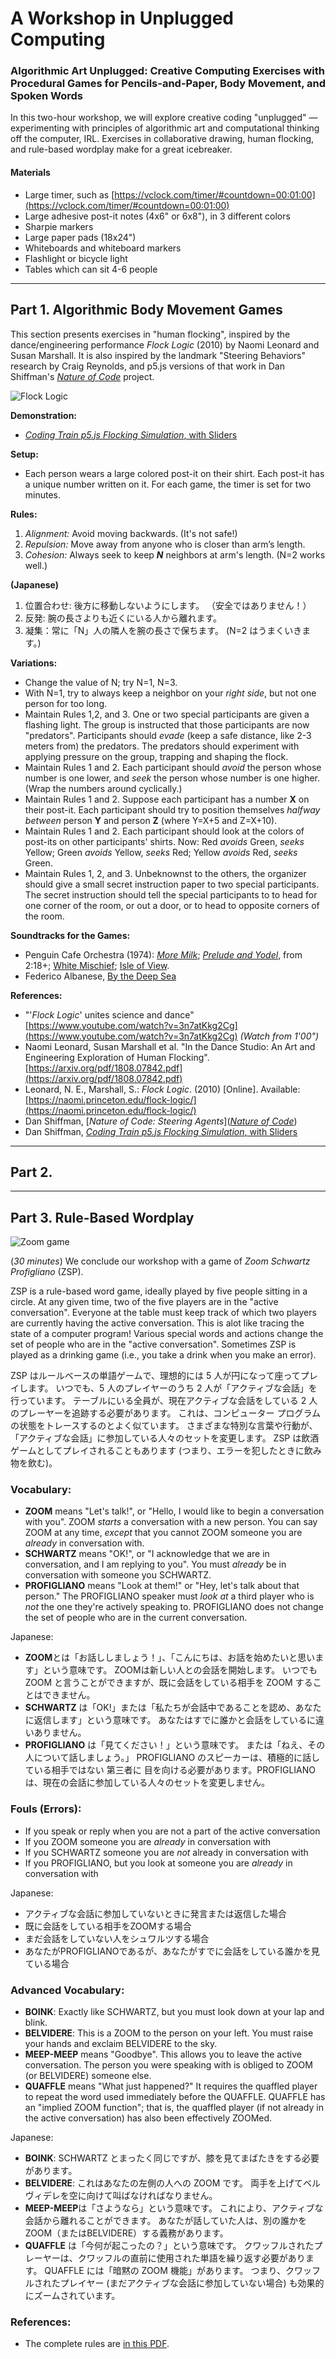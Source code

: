 # A Workshop in Unplugged Computing

### Algorithmic Art Unplugged: Creative Computing Exercises with Procedural Games for Pencils-and-Paper, Body Movement, and Spoken Words

In this two-hour workshop, we will explore creative coding "unplugged" — experimenting with principles of algorithmic art and computational thinking off the computer, IRL. Exercises in collaborative drawing, human flocking, and rule-based wordplay make for a great icebreaker. 

#### Materials

* Large timer, such as [https://vclock.com/timer/#countdown=00:01:00](https://vclock.com/timer/#countdown=00:01:00)
* Large adhesive post-it notes (4x6" or 6x8"), in 3 different colors
* Sharpie markers
* Large paper pads (18x24")
* Whiteboards and whiteboard markers
* Flashlight or bicycle light
* Tables which can sit 4-6 people


---

## Part 1. Algorithmic Body Movement Games


This section presents exercises in "human flocking", inspired by the dance/engineering performance *Flock Logic* (2010) by Naomi Leonard and Susan Marshall. It is also inspired by the landmark "Steering Behaviors" research by Craig Reynolds, and p5.js versions of that work in Dan Shiffman's [*Nature of Code*](https://thecodingtrain.com/tracks/the-nature-of-code-2/noc/5-autonomous-agents/1-steering-agents) project. 

![Flock Logic](images/flock-logic.jpg)

**Demonstration:**

* [*Coding Train p5.js Flocking Simulation*, with Sliders](https://editor.p5js.org/codingtrain/sketches/ry4XZ8OkN)

**Setup:** 

* Each person wears a large colored post-it on their shirt. Each post-it has a unique number written on it. For each game, the timer is set for two minutes. 

**Rules:**

1. *Alignment:* Avoid moving backwards. (It's not safe!)
2. *Repulsion:* Move away from anyone who is closer than arm’s length.
3. *Cohesion:* Always seek to keep ***N*** neighbors at arm's length. (N=2 works well.)

**(Japanese)**

1. 位置合わせ: 後方に移動しないようにします。 （安全ではありません！）
2. 反発: 腕の長さよりも近くにいる人から離れます。
3. 凝集：常に「N」人の隣人を腕の長さで保ちます。 (N=2 はうまくいきます。)

**Variations:**

* Change the value of N; try N=1, N=3.
* With N=1, try to always keep a neighbor on your *right side*, but not one person for too long.
* Maintain Rules 1,2, and 3. One or two special participants are given a flashing light. The group is instructed that those participants are now "predators". Participants should *evade* (keep a safe distance, like 2-3 meters from) the predators. The predators should experiment with applying pressure on the group, trapping and shaping the flock.
* Maintain Rules 1 and 2. Each participant should *avoid* the person whose number is one lower, and *seek* the person whose number is one higher. (Wrap the numbers around cyclically.)
* Maintain Rules 1 and 2. Suppose each participant has a number **X** on their post-it. Each participant should try to position themselves *halfway between* person **Y** and person **Z** (where Y=X+5 and Z=X+10).
* Maintain Rules 1 and 2. Each participant should look at the colors of post-its on other participants' shirts. Now: Red *avoids* Green, *seeks* Yellow; Green *avoids* Yellow, *seeks* Red; Yellow *avoids* Red, *seeks* Green.
* Maintain Rules 1, 2, and 3. Unbeknownst to the others, the organizer should give a small secret instruction paper to two special participants. The secret instruction should tell the special participants to to head for one corner of the room, or out a door, or to head to opposite corners of the room.

**Soundtracks for the Games:**

* Penguin Cafe Orchestra (1974): [*More Milk*](https://www.youtube.com/watch?v=ucYJMT65iSQ); [*Prelude and Yodel*](https://www.youtube.com/watch?v=vX_VktuqQOU), from 2:18+; [White Mischief](https://www.youtube.com/watch?v=rWVuJOjej9Q); [Isle of View](https://www.youtube.com/watch?v=RDqDFZHBbVA).
* Federico Albanese, [By the Deep Sea](https://www.youtube.com/watch?v=E0tiGN4pVXs)

**References:** 

* "'*Flock Logic*' unites science and dance" [https://www.youtube.com/watch?v=3n7atKkg2Cg](https://www.youtube.com/watch?v=3n7atKkg2Cg) *(Watch from 1'00")*
* Naomi Leonard, Susan Marshall et al. "In the Dance Studio: An Art and Engineering Exploration of Human Flocking". [https://arxiv.org/pdf/1808.07842.pdf](https://arxiv.org/pdf/1808.07842.pdf)
* Leonard, N. E., Marshall, S.: *Flock Logic*. (2010) [Online]. Available:
[https://naomi.princeton.edu/flock-logic/](https://naomi.princeton.edu/flock-logic/)
* Dan Shiffman, [*Nature of Code: Steering Agents*]([*Nature of Code*](https://thecodingtrain.com/tracks/the-nature-of-code-2/noc/5-autonomous-agents/1-steering-agents))
* Dan Shiffman, [*Coding Train p5.js Flocking Simulation*, with Sliders](https://editor.p5js.org/codingtrain/sketches/ry4XZ8OkN)



---

## Part 2. 


--- 

## Part 3. Rule-Based Wordplay

![Zoom game](images/zoom_schwartz.jpg)

(*30 minutes*) We conclude our workshop with a game of *Zoom Schwartz Profigliano* (ZSP). 

ZSP is a rule-based word game, ideally played by five people sitting in a circle. At any given time, two of the five players are in the "active conversation". Everyone at the table must keep track of which two players are currently having the active conversation. This is alot like tracing the state of a computer program! Various special words and actions change the set of people who are in the "active conversation". Sometimes ZSP is played as a drinking game (i.e., you take a drink when you make an error). 

ZSP はルールベースの単語ゲームで、理想的には 5 人が円になって座ってプレイします。 いつでも、5 人のプレイヤーのうち 2 人が「アクティブな会話」を行っています。 テーブルにいる全員が、現在アクティブな会話をしている 2 人のプレーヤーを追跡する必要があります。 これは、コンピューター プログラムの状態をトレースするのとよく似ています。 さまざまな特別な言葉や行動が、「アクティブな会話」に参加している人々のセットを変更します。 ZSP は飲酒ゲームとしてプレイされることもあります (つまり、エラーを犯したときに飲み物を飲む)。

### Vocabulary:

* **ZOOM** means "Let's talk!", or "Hello, I would like to begin a conversation with you". ZOOM *starts* a conversation with a new person. You can say ZOOM at any time, *except* that you cannot ZOOM someone you are *already* in conversation with.
* **SCHWARTZ** means "OK!", or "I acknowledge that we are in conversation, and I am replying to you". You must *already* be in conversation with someone you SCHWARTZ.
* **PROFIGLIANO** means "Look at them!" or "Hey, let's talk about that person." The PROFIGLIANO speaker must *look at* a third player who is *not* the one they're actively speaking to. PROFIGLIANO does not change the set of people who are in the current conversation.

Japanese:

* **ZOOM**とは「お話ししましょう！」、「こんにちは、お話を始めたいと思います」という意味です。 ZOOMは新しい人との会話を開始します。 いつでも ZOOM と言うことができますが、既に会話をしている相手を ZOOM することはできません。
* **SCHWARTZ** は「OK!」または「私たちが会話中であることを認め、あなたに返信します」という意味です。 あなたはすでに誰かと会話をしているに違いありません。
* **PROFIGLIANO** は「見てください！」という意味です。 または「ねえ、その人について話しましょう。」 PROFIGLIANO のスピーカーは、積極的に話している相手ではない 第三者に 目を向ける必要があります。PROFIGLIANO は、現在の会話に参加している人々のセットを変更しません。

### Fouls (Errors):

* If you speak or reply when you are not a part of the active conversation
* If you ZOOM someone you are *already* in conversation with
* If you SCHWARTZ someone you are *not* already in conversation with
* If you PROFIGLIANO, but you look at someone you are *already* in conversation with 

Japanese:

* アクティブな会話に参加していないときに発言または返信した場合
* 既に会話をしている相手をZOOMする場合
* まだ会話をしていない人をシュワルツする場合
* あなたがPROFIGLIANOであるが、あなたがすでに会話をしている誰かを見ている場合

### Advanced Vocabulary:

* **BOINK**: Exactly like SCHWARTZ, but you must look down at your lap and blink.
* **BELVIDERE**: This is a ZOOM to the person on your left. You must raise your hands and exclaim BELVIDERE to the sky.
* **MEEP-MEEP** means "Goodbye". This allows you to leave the active conversation. The person you were speaking with is obliged to ZOOM (or BELVIDERE) someone else. 
* **QUAFFLE** means "What just happened?" It requires the quaffled player to repeat the word used immediately before the QUAFFLE. QUAFFLE has an "implied ZOOM function"; that is, the quaffled player (if not already in the active conversation) has also been effectively ZOOMed.

Japanese:

* **BOINK**: SCHWARTZ とまったく同じですが、膝を見てまばたきをする必要があります。
* **BELVIDERE**: これはあなたの左側の人への ZOOM です。 両手を上げてベルヴィデレを空に向けて叫ばなければなりません。
* **MEEP-MEEP**は「さようなら」という意味です。 これにより、アクティブな会話から離れることができます。 あなたが話していた人は、別の誰かをZOOM（またはBELVIDERE）する義務があります。
* **QUAFFLE** は「今何が起こったの？」という意味です。 クワッフルされたプレーヤーは、クワッフルの直前に使用された単語を繰り返す必要があります。 QUAFFLE には「暗黙の ZOOM 機能」があります。 つまり、クワッフルされたプレイヤー (まだアクティブな会話に参加していない場合) も効果的にズームされています。

### References:

* The complete rules are [in this PDF](resources/ZSP-Rules-2012.pdf).


